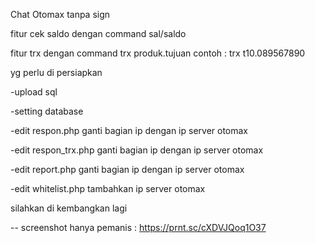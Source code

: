 Chat Otomax tanpa sign

fitur cek saldo dengan command sal/saldo

fitur trx dengan command trx produk.tujuan contoh : trx t10.089567890

yg perlu di persiapkan

-upload sql

-setting database

-edit respon.php ganti bagian ip dengan ip server otomax

-edit respon_trx.php ganti bagian ip dengan ip server otomax

-edit report.php ganti bagian ip dengan ip server otomax

-edit whitelist.php tambahkan ip server otomax

silahkan di kembangkan lagi

 -- screenshot hanya pemanis :
https://prnt.sc/cXDVJQoq1O37

